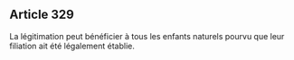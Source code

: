 Article 329
----
La légitimation peut bénéficier à tous les enfants naturels pourvu que leur
filiation ait été légalement établie.
